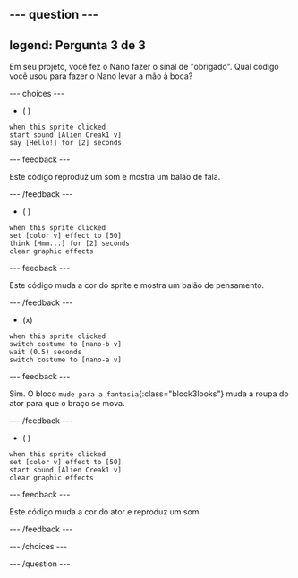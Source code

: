 
--- question ---
---
legend: Pergunta 3 de 3
---

Em seu projeto, você fez o Nano fazer o sinal de "obrigado". Qual código você usou para fazer o Nano levar a mão à boca?

--- choices ---

- ( )
```blocks3
when this sprite clicked
start sound [Alien Creak1 v]
say [Hello!] for [2] seconds 
```

  --- feedback ---

Este código reproduz um som e mostra um balão de fala.

  --- /feedback ---

- ( )
```blocks3
when this sprite clicked
set [color v] effect to [50] 
think [Hmm...] for [2] seconds 
clear graphic effects 
```

  --- feedback ---

Este código muda a cor do sprite e mostra um balão de pensamento.

  --- /feedback ---

- (x)
```blocks3
when this sprite clicked
switch costume to [nano-b v] 
wait (0.5) seconds
switch costume to [nano-a v]
```

  --- feedback ---

Sim. O bloco `mude para a fantasia`{:class="block3looks"} muda a roupa do ator para que o braço se mova.

  --- /feedback ---

- ( )
```blocks3
when this sprite clicked
set [color v] effect to [50]
start sound [Alien Creak1 v] 
clear graphic effects 
```

  --- feedback ---

Este código muda a cor do ator e reproduz um som.

  --- /feedback ---

--- /choices ---

--- /question ---
